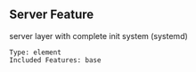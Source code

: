 ## Server Feature

server layer with complete init system (systemd)

	Type: element
	Included Features: base
#
